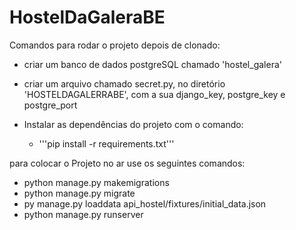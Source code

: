 # HostelDaGaleraBE

Comandos para rodar o projeto depois de clonado:

- criar um banco de dados postgreSQL chamado 'hostel_galera'

- criar um arquivo chamado secret.py, no diretório 'HOSTELDAGALERRABE', com a sua django_key, postgre_key e postgre_port

- Instalar as dependências do projeto com o comando:
    - '''pip install -r requirements.txt'''

para colocar o Projeto no ar use os seguintes comandos:
- python manage.py makemigrations
- python manage.py migrate
- py manage.py loaddata api_hostel/fixtures/initial_data.json
- python manage.py runserver
